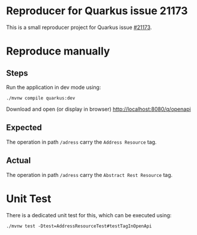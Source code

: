 # Reproducer for Quarkus issue 21173

This is a small reproducer project for Quarkus issue [#21173](https://github.com/quarkusio/quarkus/issues/21173).

# Reproduce manually

## Steps

Run the application in dev mode using:
```shell script
./mvnw compile quarkus:dev
```

Download and open (or display in browser) [http://localhost:8080/q/openapi](http://localhost:8080/q/openapi)

## Expected

The operation in path `/adress` carry the `Address Resource` tag.

## Actual

The operation in path `/adress` carry the `Abstract Rest Resource` tag.

# Unit Test

There is a dedicated unit test for this, which can be executed using:
```shell script
./mvnw test -Dtest=AddressResourceTest#testTagInOpenApi
```

